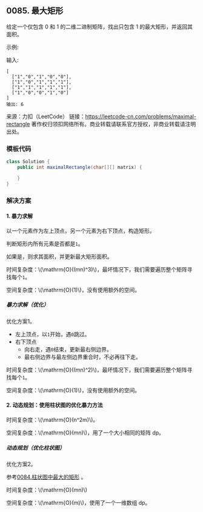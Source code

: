 <script src="https://cdn.bootcss.com/mathjax/2.7.7/MathJax.js?config=TeX-AMS-MML_HTMLorMML"></script>

## 0085. 最大矩形

给定一个仅包含 0 和 1 的二维二进制矩阵，找出只包含 1 的最大矩形，并返回其面积。

示例:

输入:

```
[
  ["1","0","1","0","0"],
  ["1","0","1","1","1"],
  ["1","1","1","1","1"],
  ["1","0","0","1","0"]
]
输出: 6
```

来源：力扣（LeetCode）
链接：https://leetcode-cn.com/problems/maximal-rectangle
著作权归领扣网络所有。商业转载请联系官方授权，非商业转载请注明出处。

### 模板代码

``` java
class Solution {
    public int maximalRectangle(char[][] matrix) {

    }
}
```

### 解决方案

#### 1. 暴力求解

以一个元素作为左上顶点，另一个元素为右下顶点，构造矩形。

判断矩形内所有元素是否都是`1`。

如果是，则求其面积，并更新最大矩形面积。

时间复杂度：\\(\mathrm{O}((mn)^3)\\)，最坏情况下，我们需要遍历整个矩阵寻找每个`1`。

空间复杂度：\\(\mathrm{O}(1)\\)，没有使用额外的空间。


##### 暴力求解（优化）

优化方案1。

* 左上顶点，以`1`开始，遇`0`跳过。
* 右下顶点
    * 向右走，遇`0`结束，更新最右侧边界。
    * 最右侧边界与最左侧边界重合时，不必再往下走。


时间复杂度：\\(\mathrm{O}((mn)^2)\\)，最坏情况下，我们需要遍历整个矩阵寻找每个`1`。

空间复杂度：\\(\mathrm{O}(1)\\)，没有使用额外的空间。

#### 2. 动态规划：使用柱状图的优化暴力方法

时间复杂度：\\(\mathrm{O}(n^2m)\\)。

空间复杂度：\\(\mathrm{O}(mn)\\)，用了一个大小相同的矩阵 dp。


##### 动态规划（优化柱状图）

优化方案2。

参考[0084.柱状图中最大的矩形](0084.柱状图中最大的矩形.md) 。

时间复杂度：\\(\mathrm{O}(mn)\\)

空间复杂度：\\(\mathrm{O}(m)\\)，使用了一个一维数组 dp。
